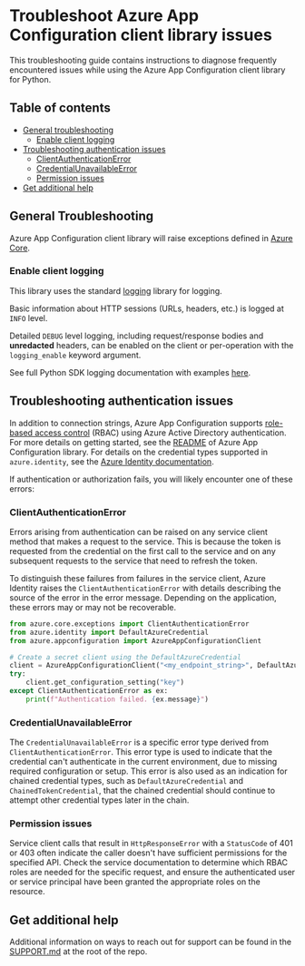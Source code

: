 # Troubleshoot Azure App Configuration client library issues

This troubleshooting guide contains instructions to diagnose frequently encountered issues while using the Azure App Configuration client library for Python.

## Table of contents

* [General troubleshooting](#general-troubleshooting)
  * [Enable client logging](#enable-client-logging)
* [Troubleshooting authentication issues](#troubleshooting-authentication-issues)
  * [ClientAuthenticationError](#clientauthenticationerror)
  * [CredentialUnavailableError](#credentialunavailableerror)
  * [Permission issues](#permission-issues)
* [Get additional help](#get-additional-help)

## General Troubleshooting

Azure App Configuration client library will raise exceptions defined in [Azure Core](https://aka.ms/azsdk/python/core/docs#module-azure.core.exceptions).

### Enable client logging

This library uses the standard [logging](https://docs.python.org/3/library/logging.html) library for logging.

Basic information about HTTP sessions (URLs, headers, etc.) is logged at `INFO` level.

Detailed `DEBUG` level logging, including request/response bodies and **unredacted** headers, can be enabled on the client or per-operation with the `logging_enable` keyword argument.

See full Python SDK logging documentation with examples [here](https://learn.microsoft.com/azure/developer/python/azure-sdk-logging).

## Troubleshooting authentication issues

In addition to connection strings, Azure App Configuration supports [role-based access control](https://learn.microsoft.com/azure/role-based-access-control/overview) (RBAC) using Azure Active Directory authentication. For more details on getting started, see the [README](https://learn.microsoft.com/python/api/overview/azure/appconfiguration-readme?view=azure-python) of Azure App Configuration library. For details on the credential types supported in `azure.identity`, see the [Azure Identity documentation](https://learn.microsoft.com/python/api/overview/azure/identity-readme?view=azure-python).

If authentication or authorization fails, you will likely encounter one of these errors:

### ClientAuthenticationError

Errors arising from authentication can be raised on any service client method that makes a request to the service. This is because the token is requested from the credential on the first call to the service and on any subsequent requests to the service that need to refresh the token.

To distinguish these failures from failures in the service client, Azure Identity raises the `ClientAuthenticationError` with details describing the source of the error in the error message. Depending on the application, these errors may or may not be recoverable.

```python
from azure.core.exceptions import ClientAuthenticationError
from azure.identity import DefaultAzureCredential
from azure.appconfiguration import AzureAppConfigurationClient

# Create a secret client using the DefaultAzureCredential
client = AzureAppConfigurationClient("<my_endpoint_string>", DefaultAzureCredential())
try:
    client.get_configuration_setting("key")
except ClientAuthenticationError as ex:
    print(f"Authentication failed. {ex.message}")
```

### CredentialUnavailableError

The `CredentialUnavailableError` is a specific error type derived from `ClientAuthenticationError`. This error type is used to indicate that the credential can't authenticate in the current environment, due to missing required configuration or setup. This error is also used as an indication for chained credential types, such as `DefaultAzureCredential` and `ChainedTokenCredential`, that the chained credential should continue to attempt other credential types later in the chain.

### Permission issues

Service client calls that result in `HttpResponseError` with a `StatusCode` of 401 or 403 often indicate the caller doesn't have sufficient permissions for the specified API. Check the service documentation to determine which RBAC roles are needed for the specific request, and ensure the authenticated user or service principal have been granted the appropriate roles on the resource.

## Get additional help

Additional information on ways to reach out for support can be found in the [SUPPORT.md](https://github.com/Azure/azure-sdk-for-python/blob/main/SUPPORT.md) at the root of the repo.
